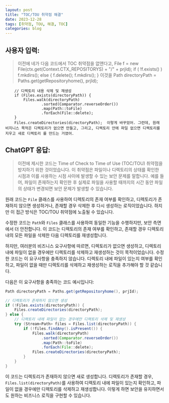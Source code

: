 ```yaml
---
layout: post
title: "TOC/TOU 취약점 해결"
date: 2023-12-28
tags: [취약점, TOU, 해결, TOC]
categories: blog
---
```


## 사용자 입력:
> 이전에 네가 다음 코드에서 TOC 취약점을 없앤다고, 	File f = new File(ctx.get(Context.CTX_REPOSITORYS) + "/" + prjId);
		if ( !f.exists() ) f.mkdirs();
		else {
			f.delete();
			f.mkdirs();
		}  이것을 Path directoryPath = Paths.get(getRepositoryhome(), prjId);

		// 디렉토리 내용 삭제 및 재생성
		if (Files.exists(directoryPath)) {
			Files.walk(directoryPath)
					.sorted(Comparator.reverseOrder())
					.map(Path::toFile)
					.forEach(File::delete);
		}
		Files.createDirectories(directoryPath);  이렇게 바꾸었어. 그런데, 원래 비지니스 목적은 디렉토리가 없으면 만들고, 그리고, 디렉토리 안에 파일 없으면 디렉토리를 지우고 새로 디렉토리 를 만드는 거였어.

## ChatGPT 응답:
> 이전에 제시한 코드는 Time of Check to Time of Use (TOC/TOU) 취약점을 방지하기 위한 것이었습니다. 이 취약점은 파일이나 디렉토리의 상태를 확인한 시점과 이를 사용하는 시점 사이에 발생할 수 있는 보안 문제를 말합니다. 예를 들어, 파일이 존재하는지 확인한 후 실제로 파일을 사용할 때까지의 시간 동안 파일의 상태가 변경되면 보안 문제가 발생할 수 있습니다.

원래 코드는 `File` 클래스를 사용하여 디렉토리의 존재 여부를 확인하고, 디렉토리가 존재하지 않으면 생성하거나, 존재할 경우 삭제한 후 다시 생성하는 로직이었습니다. 하지만 이 접근 방식은 TOC/TOU 취약점에 노출될 수 있습니다.

수정한 코드는 `Path`와 `Files` 클래스를 사용하여 동일한 기능을 수행하지만, 보안 측면에서 더 안전합니다. 이 코드는 디렉토리의 존재 여부를 확인하고, 존재할 경우 디렉토리 내의 모든 파일을 삭제한 다음 디렉토리를 재생성합니다.

하지만, 여러분의 비즈니스 요구사항에 따르면, 디렉토리가 없으면 생성하고, 디렉토리 내에 파일이 없을 경우에만 디렉토리를 삭제하고 재생성하는 것이 목적이었습니다. 수정한 코드는 이 요구사항을 충족하지 않습니다. 디렉토리 내에 파일이 있는지 여부를 확인하고, 파일이 없을 때만 디렉토리를 삭제하고 재생성하는 로직을 추가해야 할 것 같습니다.

다음은 이 요구사항을 충족하는 코드 예시입니다:

```java
Path directoryPath = Paths.get(getRepositoryhome(), prjId);

// 디렉토리가 존재하지 않으면 생성
if (!Files.exists(directoryPath)) {
    Files.createDirectories(directoryPath);
} else {
    // 디렉토리 내에 파일이 없는 경우에만 디렉토리 삭제 및 재생성
    try (Stream<Path> files = Files.list(directoryPath)) {
        if (!files.findAny().isPresent()) {
            Files.walk(directoryPath)
                .sorted(Comparator.reverseOrder())
                .map(Path::toFile)
                .forEach(File::delete);
            Files.createDirectories(directoryPath);
        }
    }
}
```

이 코드는 디렉토리가 존재하지 않으면 새로 생성합니다. 디렉토리가 존재할 경우, `Files.list(directoryPath)`를 사용하여 디렉토리 내에 파일이 있는지 확인하고, 파일이 없을 경우에만 디렉토리를 삭제하고 재생성합니다. 이렇게 하면 보안을 유지하면서도 원하는 비즈니스 로직을 구현할 수 있습니다.

